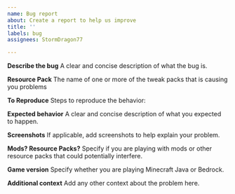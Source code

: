 ```yaml
---
name: Bug report
about: Create a report to help us improve
title: ''
labels: bug
assignees: StormDragon77

---
```


**Describe the bug**
A clear and concise description of what the bug is.

**Resource Pack**
The name of one or more of the tweak packs that is causing you problems

**To Reproduce**
Steps to reproduce the behavior:

**Expected behavior**
A clear and concise description of what you expected to happen.

**Screenshots**
If applicable, add screenshots to help explain your problem.

**Mods? Resource Packs?**
Specify if you are playing with mods or other resource packs that could potentially interfere.

**Game version**
Specify whether you are playing Minecraft Java or Bedrock.

**Additional context**
Add any other context about the problem here.
